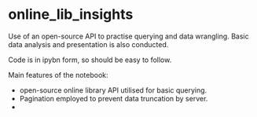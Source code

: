# online_lib_insights
Use of an open-source API to practise querying and data wrangling. Basic data analysis and presentation is also conducted. 

Code is in ipybn form, so should be easy to follow. 

Main features of the notebook:

- open-source online library API utilised for basic querying.
- Pagination employed to prevent data truncation by server.
- 
